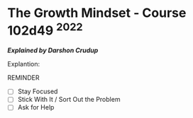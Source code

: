 # The Growth Mindset - Course 102d49 <sup>2022</sup>
***Explained by Darshon Crudup***

Explantion:

REMINDER
- [ ] Stay Focused
- [ ] Stick With It / Sort Out the Problem
- [ ] Ask for Help
